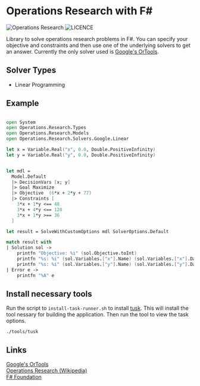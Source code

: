 # Operations Research with F#

![Operations Research](https://github.com/acco32/Operations-Research/workflows/Operations%20Research/badge.svg?branch=master)
![LICENCE](https://img.shields.io/badge/licence-MIT-blue.svg)

Library to solve operations research problems in F\#. You can specify your objective and constraints and then use one of the underlying solvers to get an answer. Currently the only solver used is [Google's OrTools](https://developers.google.com/optimization/).

## Solver Types

- Linear Programming

## Example

```fsharp

open System
open Operations.Research.Types
open Operations.Research.Models
open Operations.Research.Solvers.Google.Linear

let x = Variable.Real("x", 0.0, Double.PositiveInfinity)
let y = Variable.Real("y", 0.0, Double.PositiveInfinity)


let mdl =
  Model.Default
  |> DecisionVars [x; y]
  |> Goal Maximize
  |> Objective  (6*x + 2*y + 77)
  |> Constraints [
    3*x + 1*y <== 48
    3*x + 4*y <== 120
    3*x + 1*y >== 36
  ]

let result = SolveWithCustomOptions mdl SolverOptions.Default

match result with
| Solution sol ->
    printfn "Objective: %i" (sol.Objective.toInt)
    printfn "%s: %i" (sol.Variables.["x"].Name) (sol.Variables.["x"].Data.toInt)
    printfn "%s: %i" (sol.Variables.["y"].Name) (sol.Variables.["y"].Data.toInt)
| Error e ->
    printfn "%A" e

```


## Install necessary tools

Run the script to `install-task-runner.sh` to install [tusk](https://github.com/rliebz/tusk). This will install the tool nessary for building the application. Then run the tool to view the task options.

```shell
./tools/tusk
```

## Links

[Google's OrTools](https://developers.google.com/optimization/)  
[Operations Research (Wikipedia)](https://en.wikipedia.org/wiki/Operations_research)  
[F# Foundation](http://foundation.fsharp.org/)  
